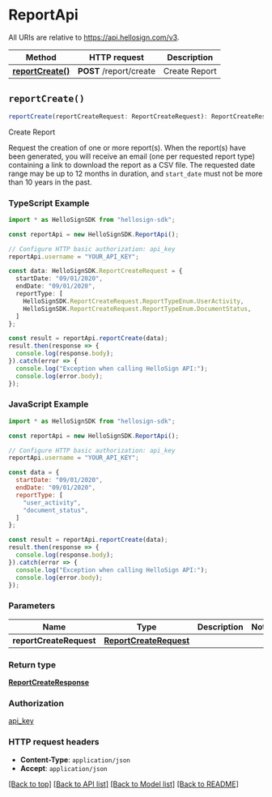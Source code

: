 # ReportApi

All URIs are relative to https://api.hellosign.com/v3.

| Method | HTTP request | Description |
| ------------- | ------------- | ------------- |
| [**reportCreate()**](ReportApi.md#reportCreate) | **POST** /report/create | Create Report |


## `reportCreate()`

```typescript
reportCreate(reportCreateRequest: ReportCreateRequest): ReportCreateResponse
```

Create Report

Request the creation of one or more report(s).  When the report(s) have been generated, you will receive an email (one per requested report type) containing a link to download the report as a CSV file. The requested date range may be up to 12 months in duration, and `start_date` must not be more than 10 years in the past.

### TypeScript Example

```typescript
import * as HelloSignSDK from "hellosign-sdk";

const reportApi = new HelloSignSDK.ReportApi();

// Configure HTTP basic authorization: api_key
reportApi.username = "YOUR_API_KEY";

const data: HelloSignSDK.ReportCreateRequest = {
  startDate: "09/01/2020",
  endDate: "09/01/2020",
  reportType: [
    HelloSignSDK.ReportCreateRequest.ReportTypeEnum.UserActivity,
    HelloSignSDK.ReportCreateRequest.ReportTypeEnum.DocumentStatus,
  ]
};

const result = reportApi.reportCreate(data);
result.then(response => {
  console.log(response.body);
}).catch(error => {
  console.log("Exception when calling HelloSign API:");
  console.log(error.body);
});

```

### JavaScript Example

```javascript
import * as HelloSignSDK from "hellosign-sdk";

const reportApi = new HelloSignSDK.ReportApi();

// Configure HTTP basic authorization: api_key
reportApi.username = "YOUR_API_KEY";

const data = {
  startDate: "09/01/2020",
  endDate: "09/01/2020",
  reportType: [
    "user_activity",
    "document_status",
  ]
};

const result = reportApi.reportCreate(data);
result.then(response => {
  console.log(response.body);
}).catch(error => {
  console.log("Exception when calling HelloSign API:");
  console.log(error.body);
});

```

### Parameters

|Name | Type | Description  | Notes |
| ------------- | ------------- | ------------- | ------------- |
| **reportCreateRequest** | [**ReportCreateRequest**](../model/ReportCreateRequest.md)|  | |

### Return type

[**ReportCreateResponse**](../model/ReportCreateResponse.md)

### Authorization

[api_key](../../README.md#api_key)

### HTTP request headers

- **Content-Type**: `application/json`
- **Accept**: `application/json`

[[Back to top]](#) [[Back to API list]](../../README.md#endpoints)
[[Back to Model list]](../../README.md#models)
[[Back to README]](../../README.md)
